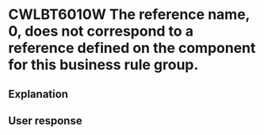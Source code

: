 # CWLBT6010W The reference name, 0, does not correspond to a reference defined on the component for this business rule group.

## Explanation

## User response